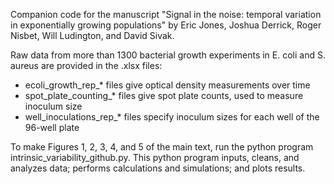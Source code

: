 Companion code for the manuscript "Signal in the noise: temporal variation in
exponentially growing populations" by Eric Jones, Joshua Derrick, Roger Nisbet,
Will Ludington, and David Sivak.

Raw data from more than 1300 bacterial growth experiments in E. coli and S.
aureus are provided in the .xlsx files:
* ecoli_growth_rep_* files give optical density measurements over time
* spot_plate_counting_* files give spot plate counts, used to measure inoculum
  size
* well_inoculations_rep_* files specify inoculum sizes for each well of the
  96-well plate

To make Figures 1, 2, 3, 4, and 5 of the main text, run the python program
intrinsic_variability_github.py. This python program inputs, cleans, and
analyzes data; performs calculations and simulations; and plots results. 
